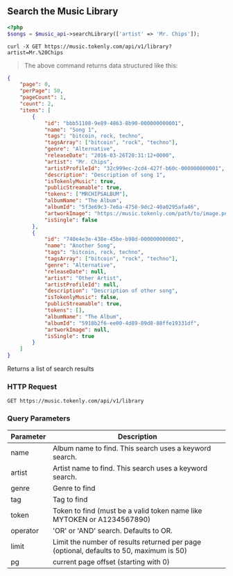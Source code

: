 ## Search the Music Library

```php
<?php
$songs = $music_api->searchLibrary(['artist' => 'Mr. Chips']);
```

```shell
curl -X GET https://music.tokenly.com/api/v1/library?artist=Mr.%20Chips
```

> The above command returns data structured like this:

```json
{
    "page": 0,
    "perPage": 50,
    "pageCount": 1,
    "count": 2,
    "items": [
        {
            "id": "bbb51108-9e89-4863-8b90-000000000001",
            "name": "Song 1",
            "tags": "bitcoin, rock, techno",
            "tagsArray": ["bitcoin", "rock", "techno"],
            "genre": "Alternative",
            "releaseDate": "2016-03-26T20:31:12+0000",
            "artist": "Mr. Chips",
            "artistProfileId": "32c999ec-2cd4-427f-b60c-000000000001",
            "description": "Description of song 1",
            "isTokenlyMusic": true,
            "publicStreamable": true,
            "tokens": ["MRCHIPSALBUM"],
            "albumName": "The Album",
            "albumId": "5f3e69c3-7e6a-4758-9dc2-40a0295afa46",
            "artworkImage": "https://music.tokenly.com/path/to/image.png",
            "isSingle": false
        },
        {
            "id": "740e4e3e-438e-45be-b98d-000000000002",
            "name": "Another Song",
            "tags": "bitcoin, rock, techno",
            "tagsArray": ["bitcoin", "rock", "techno"],
            "genre": "Alternative",
            "releaseDate": null,
            "artist": "Other Artist",
            "artistProfileId": null,
            "description": "Description of other song",
            "isTokenlyMusic": false,
            "publicStreamable": true,
            "tokens": [],
            "albumName": "The Album",
            "albumId": "5918b2f6-ee00-4d89-89d8-88ffe19331df",
            "artworkImage": null,
            "isSingle": true
        }
    ]
}

```

Returns a list of search results

### HTTP Request

`GET https://music.tokenly.com/api/v1/library`


### Query Parameters

Parameter | Description
--------- | -----------
name      | Album name to find. This search uses a keyword search.
artist    | Artist name to find. This search uses a keyword search.
genre     | Genre to find
tag       | Tag to find
token     | Token to find (must be a valid token name like MYTOKEN or A1234567890)
operator  | 'OR' or 'AND' search.  Defaults to OR.
limit     | Limit the number of results returned per page (optional, defaults to 50, maximum is 50)
pg        | current page offset (starting with 0)


